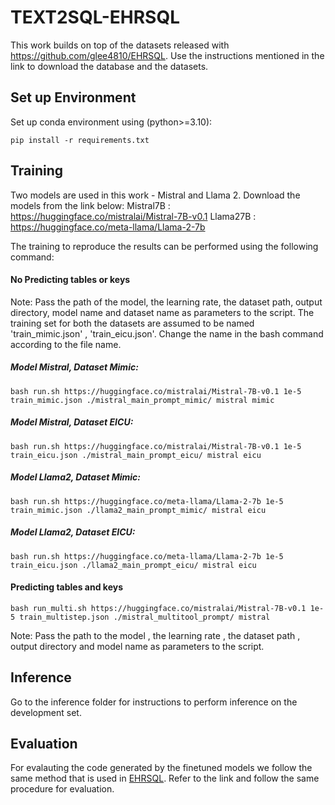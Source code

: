 # TEXT2SQL-EHRSQL
This work builds on top of the datasets released with https://github.com/glee4810/EHRSQL. Use the instructions mentioned in the link to download the database and the datasets. 

## Set up Environment

Set up conda environment using (python>=3.10):

```
pip install -r requirements.txt
```

## Training
Two models are used in this work - Mistral and Llama 2. Download the models from the link below:
Mistral7B : https://huggingface.co/mistralai/Mistral-7B-v0.1
Llama27B  : https://huggingface.co/meta-llama/Llama-2-7b

The training to reproduce the results can be performed using the following command:

#### No Predicting tables or keys 
Note: Pass the path of the model, the learning rate, the dataset path, output directory, model name and dataset name as parameters to the script.  The training set for both the datasets are assumed to be named 'train_mimic.json' , 'train_eicu.json'. Change the name in the bash command according to the file name.

##### Model Mistral, Dataset Mimic:
```
bash run.sh https://huggingface.co/mistralai/Mistral-7B-v0.1 1e-5 train_mimic.json ./mistral_main_prompt_mimic/ mistral mimic
```

##### Model Mistral, Dataset EICU:
```
bash run.sh https://huggingface.co/mistralai/Mistral-7B-v0.1 1e-5 train_eicu.json ./mistral_main_prompt_eicu/ mistral eicu
```

##### Model Llama2, Dataset Mimic:
```
bash run.sh https://huggingface.co/meta-llama/Llama-2-7b 1e-5 train_mimic.json ./llama2_main_prompt_mimic/ mistral eicu
```

##### Model Llama2, Dataset EICU:
```
bash run.sh https://huggingface.co/meta-llama/Llama-2-7b 1e-5 train_eicu.json ./llama2_main_prompt_eicu/ mistral eicu
```

#### Predicting tables and keys 
```
bash run_multi.sh https://huggingface.co/mistralai/Mistral-7B-v0.1 1e-5 train_multistep.json ./mistral_multitool_prompt/ mistral
```
Note: Pass the path to the model , the learning rate , the dataset path , output directory and model name as parameters to the script. 

## Inference
Go to the inference folder for instructions to perform inference on the development set.

## Evaluation 
For evalauting the code generated by the finetuned models we follow the same method that is used in  [EHRSQL](https://github.com/glee4810/EHRSQL?tab=readme-ov-file#evaluation). Refer to the link and follow the same procedure for evaluation. 
